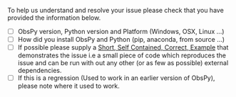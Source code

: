 To help us understand and resolve your issue please check that you have provided the information below.

- [ ] ObsPy version, Python version and Platform (Windows, OSX, Linux ...)
- [ ] How did you install ObsPy and Python (pip, anaconda, from source ...)
- [ ] If possible please supply a [Short, Self Contained, Correct, Example](http://sscce.org/) that demonstrates the issue i.e a small piece of code which reproduces the issue and can be run with out any other (or as few as possible) external dependencies.
- [ ] If this is a regression (Used to work in an earlier version of ObsPy), please note where it used to work.
